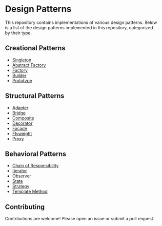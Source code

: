 # Design Patterns

This repository contains implementations of various design patterns. Below is a list of the design patterns implemented in this repository, categorized by their type.

## Creational Patterns

- [Singleton](./singleton/singleton.h)
- [Abstract Factory](./abstractfactory/absfact_abstractfactory.h)
- [Factory](./factory/factory.h)
- [Builder](./builder/builder.h)
- [Prototype](./prototype/prototype.h)

## Structural Patterns

- [Adapter](./adapter/adapter.h)
- [Bridge](./bridge/bridge.h)
- [Composite](./composite/composite.h)
- [Decorator](./decorator/decorator.h)
- [Facade](./facade/facade.h)
- [Flyweight](./flyweight/flyweight.h)
- [Proxy](./proxy/proxy.h)

## Behavioral Patterns

- [Chain of Responsibility](./chainofresponsibility/chainofresponsibility.h)
- [Iterator](./iterator/iterator.h)
- [Observer](./observer/observer.h)
- [State](./state/state.h)
- [Strategy](./strategy/strategy.h)
- [Template Method](./templatemethod/templatemethod.h)

## Contributing

Contributions are welcome! Please open an issue or submit a pull request.
